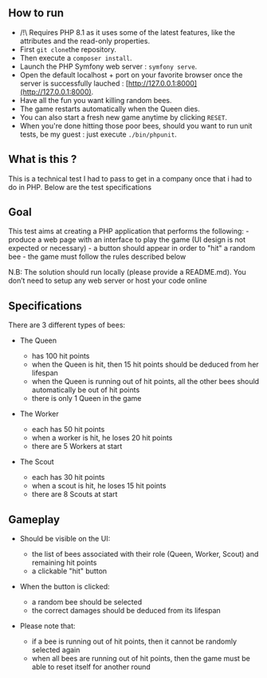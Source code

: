## How to run
+ /!\ Requires PHP 8.1 as it uses some of the latest features, like the attributes and the read-only properties.
+ First `git clone`the repository.
+ Then execute a `composer install`.
+ Launch the PHP Symfony web server : `symfony serve`.
+ Open the default localhost + port on your favorite browser once the server is successfully lauched : [http://127.0.0.1:8000](http://127.0.0.1:8000).
+ Have all the fun you want killing random bees.
+ The game restarts automatically when the Queen dies.
+ You can also start a fresh new game anytime by clicking `RESET`.
+ When you're done hitting those poor bees, should you want to run unit tests, be my guest : just execute `./bin/phpunit`.


## What is this ?
This is a technical test I had to pass to get in a company once that i had to do in PHP.
Below are the test specifications

## Goal
This test aims at creating a PHP application that performs the following:
	- produce a web page with an interface to play the game (UI design is not expected or necessary)
	- a button should appear in order to "hit" a random bee 
	- the game must follow the rules described below 

N.B: The solution should run locally (please provide a README.md). You don’t need to setup any web server or host your code online


## Specifications

There are 3 different types of bees:

- The Queen
	- has 100 hit points
	- when the Queen is hit, then 15 hit points should be deduced from her lifespan
	- when the Queen is running out of hit points, all the other bees should automatically be out of hit points
	- there is only 1 Queen in the game

- The Worker
	- each has 50 hit points
	- when a worker is hit, he loses 20 hit points
	- there are 5 Workers at start 

- The Scout
	- each has 30 hit points
	- when a scout is hit, he loses 15 hit points
	- there are 8 Scouts at start


## Gameplay 

- Should be visible on the UI:
	- the list of bees associated with their role (Queen, Worker, Scout) and remaining hit points
	- a clickable "hit" button

- When the button is clicked:
	- a random bee should be selected 
	- the correct damages should be deduced from its lifespan

- Please note that:
	- if a bee is running out of hit points, then it cannot be randomly selected again
	- when all bees are running out of hit points, then the game must be able to reset itself for another round
